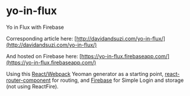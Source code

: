 yo-in-flux
===========

Yo in Flux with Firebase

Corresponding article here: [http://davidandsuzi.com/yo-in-flux/](http://davidandsuzi.com/yo-in-flux/)

And hosted on Firebase here: [https://yo-in-flux.firebaseapp.com/](https://yo-in-flux.firebaseapp.com/)

Using this [React/Webpack](https://www.npmjs.org/package/generator-react-webpack) Yeoman generator as a starting point, [react-router-component](https://github.com/andreypopp/react-router-component) for routing, and [Firebase](http://firebase.com) for Simple Login and storage (not using ReactFire).